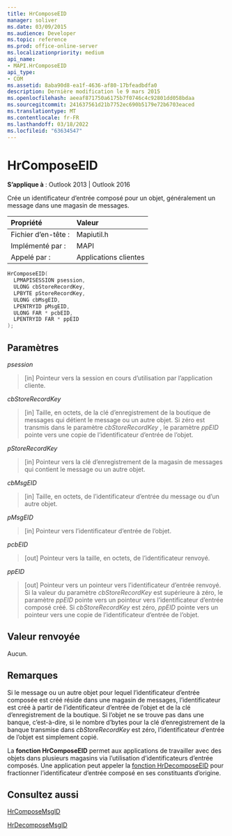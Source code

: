 ```yaml
---
title: HrComposeEID
manager: soliver
ms.date: 03/09/2015
ms.audience: Developer
ms.topic: reference
ms.prod: office-online-server
ms.localizationpriority: medium
api_name:
- MAPI.HrComposeEID
api_type:
- COM
ms.assetid: 8aba90d8-ea1f-4636-af80-17bfeadbdfa0
description: Dernière modification le 9 mars 2015
ms.openlocfilehash: aeeaf871750a6175b7f0746c4c92801dd058bdaa
ms.sourcegitcommit: 241637561d21b7752ec690b5179e72b6703eaced
ms.translationtype: MT
ms.contentlocale: fr-FR
ms.lasthandoff: 03/18/2022
ms.locfileid: "63634547"
---
```

# <a name="hrcomposeeid"></a>HrComposeEID

**S’applique à** : Outlook 2013 | Outlook 2016
  
Crée un identificateur d’entrée composé pour un objet, généralement un message dans une magasin de messages.
  
|Propriété |Valeur |
|:-----|:-----|
|Fichier d’en-tête :  <br/> |Mapiutil.h  <br/> |
|Implémenté par :  <br/> |MAPI  <br/> |
|Appelé par :  <br/> |Applications clientes  <br/> |

```cpp
HrComposeEID(
  LPMAPISESSION psession,
  ULONG cbStoreRecordKey,
  LPBYTE pStoreRecordKey,
  ULONG cbMsgEID,
  LPENTRYID pMsgEID,
  ULONG FAR * pcbEID,
  LPENTRYID FAR * ppEID
);
```

## <a name="parameters"></a>Paramètres

 _psession_
  
> [in] Pointeur vers la session en cours d’utilisation par l’application cliente.

 _cbStoreRecordKey_
  
> [in] Taille, en octets, de la clé d’enregistrement de la boutique de messages qui détient le message ou un autre objet. Si zéro est transmis dans le paramètre _cbStoreRecordKey_ , le paramètre  _ppEID_ pointe vers une copie de l’identificateur d’entrée de l’objet.

 _pStoreRecordKey_
  
> [in] Pointeur vers la clé d’enregistrement de la magasin de messages qui contient le message ou un autre objet.

 _cbMsgEID_
  
> [in] Taille, en octets, de l’identificateur d’entrée du message ou d’un autre objet.

 _pMsgEID_
  
> [in] Pointeur vers l’identificateur d’entrée de l’objet.

 _pcbEID_
  
> [out] Pointeur vers la taille, en octets, de l’identificateur renvoyé.

 _ppEID_
  
> [out] Pointeur vers un pointeur vers l’identificateur d’entrée renvoyé. Si la valeur du paramètre  _cbStoreRecordKey_ est supérieure à zéro, le paramètre  _ppEID_ pointe vers un pointeur vers l’identificateur d’entrée composé créé. Si _cbStoreRecordKey_ est zéro, _ppEID_ pointe vers un pointeur vers une copie de l’identificateur d’entrée de l’objet.

## <a name="return-value"></a>Valeur renvoyée

Aucun.
  
## <a name="remarks"></a>Remarques

Si le message ou un autre objet pour lequel l’identificateur d’entrée composée est créé réside dans une magasin de messages, l’identificateur est créé à partir de l’identificateur d’entrée de l’objet et de la clé d’enregistrement de la boutique. Si l’objet ne se trouve pas dans une banque, c’est-à-dire, si le nombre d’bytes pour la clé d’enregistrement de la banque transmise dans  _cbStoreRecordKey_ est zéro, l’identificateur d’entrée de l’objet est simplement copié.
  
La **fonction HrComposeEID** permet aux applications de travailler avec des objets dans plusieurs magasins via l’utilisation d’identificateurs d’entrée composés. Une application peut appeler la [fonction HrDecomposeEID](hrdecomposeeid.md) pour fractionner l’identificateur d’entrée composé en ses constituants d’origine.
  
## <a name="see-also"></a>Consultez aussi

[HrComposeMsgID](hrcomposemsgid.md)
  
[HrDecomposeMsgID](hrdecomposemsgid.md)
